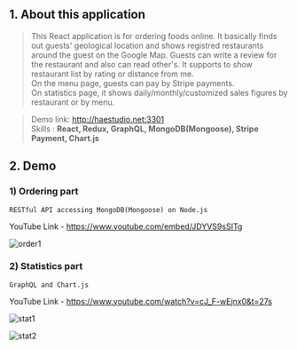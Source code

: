 ## 1. About this application  
 >This React application is for ordering foods online. It basically finds out guests' geological location and shows registred restaurants around the guest on the Google Map. Guests can write a review for the restaurant and also can read other's. It supports to show restaurant list by rating or distance from me.  
 >On the menu page, guests can pay by Stripe payments.  
 >On statistics page, it shows daily/monthly/customized sales figures by restaurant or by menu.  
  
 >Demo link: <http://haestudio.net:3301>  
 >Skills : **React, Redux, GraphQL, MongoDB(Mongoose), Stripe Payment, Chart.js**
## 2. Demo
###  1) Ordering part
    RESTful API accessing MongoDB(Mongoose) on Node.js  
YouTube Link - <https://www.youtube.com/embed/JDYVS9sSITg>

![order1](https://user-images.githubusercontent.com/26329771/51081475-0ed5ca00-16be-11e9-8f24-b14bef017d9a.gif)



###  2) Statistics part
    GraphQL and Chart.js
YouTube Link - <https://www.youtube.com/watch?v=cJ_F-wEjnx0&t=27s>

![stat1](https://user-images.githubusercontent.com/26329771/51081453-c6b6a780-16bd-11e9-8dc2-7d40f317915e.gif)

![stat2](https://user-images.githubusercontent.com/26329771/51081465-eb128400-16bd-11e9-9451-86a8c3dff61e.gif)
